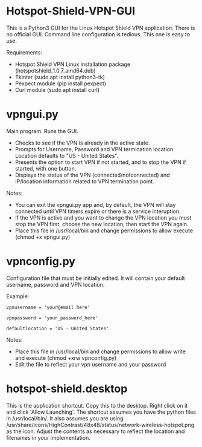 # Hotspot-Shield-VPN-GUI
This is a Python3 GUI for the Linux Hotspot Shield VPN application. There is no official GUI. Command line configuration is tedious. This one is easy to use. 

Requirements:
 - Hotspot Shield VPN Linux installation package (hotspotshield_1.0.7_amd64.deb)
 - Tkinter (sudo apt install python3-tk)
 - Pexpect module (pip install pexpect)
 - Curl module (sudo apt install curl)
 

 # vpngui.py
 Main program. Runs the GUI.
 - Checks to see if the VPN is already in the active state.
 - Prompts for Username, Password and VPN termination location. Location defaults to "US - United States".
 - Presents the option to start VPN if not started, and to stop the VPN if started, with one button. 
 - Displays the status of the VPN (connected/notconnected) and IP/location information related to VPN termination point.

 Notes:
 - You can exit the vpngui.py app and, by default, the VPN will stay connected until VPN timers expire or there is a service interuption.
 - If the VPN is active and you want to change the VPN location you must stop the VPN first, choose the new location, then start the VPN again.
 - Place this file in /usr/local/bin and change permissions to allow execute (chmod +x vpngui.py)
 
 # vpnconfig.py
 Configuration file that must be initially edited. It will contain your default username, password and VPN location.
 
 Example:
 
    vpnusername = 'your@email.here'
    
    vpnpassword = 'your_password_here'
    
    defaultlocation = 'US - United States'

Notes:
- Place this file in /usr/local/bin and change permissions to allow write and execute (chmod +xrw vpnconfig.py)
- Edit the file to reflect your vpn username and your password

# hotspot-shield.desktop
This is the application shortcut. Copy this to the desktop. Right click on it and click 'Allow Launching'. The shortcut assumes you have the python files in /usr/local/bin/. It also assumes you are using /usr/share/icons/HighContrast/48x48/status/network-wireless-hotspot.png as the icon. Adjust the contents as necessary to reflect the location and filenames in your implementation.
